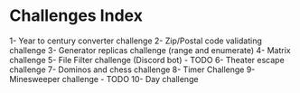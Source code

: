 # Challenges Index

1- Year to century converter challenge
2- Zip/Postal code validating challenge
3- Generator replicas challenge (range and enumerate)
4- Matrix challenge
5- File Filter challenge (Discord bot) - TODO
6- Theater escape challenge
7- Dominos and chess challenge
8- Timer Challenge
9- Minesweeper challenge - TODO
10- Day challenge